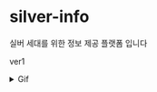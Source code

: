 # silver-info
실버 세대를 위한 정보 제공 플랫폼 입니다

ver1
<details>
<summary> Gif </summary>
  ![ezgif-6-5f282f20accd](https://user-images.githubusercontent.com/61297852/91048860-3ee59d00-e657-11ea-9ffc-86e7718560d1.gif)
